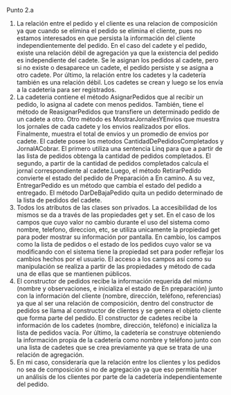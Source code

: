 Punto 2.a
1. La relación entre el pedido y el cliente es una relacion de composición ya que cuando se elimina el pedido se elimina el cliente, pues no estamos interesados en que persista la información del cliente independientemente del pedido. En el caso del cadete y el pedido, existe una relación débil de agregación ya que la existencia del pedido es independiente del cadete. Se le asignan los pedidos al cadete, pero si no existe o desaparece un cadete, el pedido persiste y se asigna a otro cadete. Por último, la relación entre los cadetes y la cadetería también es una relación débil. Los cadetes se crean y luego se los envía a la cadetería para ser registrados.
2. La cadeteria contiene el método AsignarPedidos que al recibir un pedido, lo asigna al cadete con menos pedidos. También, tiene el método de ReasignarPedidos que transfiere un determinado pedido de un cadete a otro. Otro método es MostrarJornalesYEnvios que muestra los jornales de cada cadete y los envios realizados por ellos. Finalmente, muestra el total de envios y un promedio de envios por cadete. El cadete posee los metodos CantidadDePedidosCompletados y JornalACobrar. El primero utiliza una sentencia Linq para que a partir de las lista de pedidos obtenga la cantidad de pedidos completados. El segundo, a partir de la cantidad de pedidos completados calcula el jornal correspondiente al cadete.Luego, el método RetirarPedido convierte el estado del pedido de Preparación a En camino. A su vez, EntregarPedido es un método que cambia el estado del pedido a entregado. El método DarDeBajaPedido quita un pedido determinado de la lista de pedidos del cadete.
3. Todos los atributos de las clases son privados. La accesibilidad de los mismos se da a través de las propiedades get y set. En el caso de los campos que cuyo valor no cambio durante el uso del sistema como nombre, telefono, direccion, etc, se utiliza unicamente la propiedad get para poder mostrar su información por pantalla. En cambio, los campos como la lista de pedidos o el estado de los pedidos cuyo valor se va modificando con el sistema tiene la propiedad set para poder reflejar los cambios hechos por el usuario. El acceso a los campos así como su manipulación se realiza a partir de las propiedades y método de cada una de ellas que se mantienen públicos.
4. El constructor de pedidos recibe la información requerida del mismo (nombre y observaciones, e inicializa el estado de En preparación) junto con la información del cliente (nombre, dirección, teléfono, referencias) ya que al ser una relación de composición, dentro del constructor de pedidos se llama al constructor de clientes y se genera el objeto cliente que forma parte del pedido.
El constructor de cadetes recibe la información de los cadetes (nombre, dirección, teléfono) e inicializa la lista de pedidos vacía. 
Por último, la cadetería se construye obteniendo la información propia de la cadetería como nombre y teléfono junto con una lista de cadetes que se crea previamente ya que se trata de una relación de agregación.
5. En mi caso, consideraría que la relación entre los clientes y los pedidos no sea de composición si no de agregación ya que eso permitía hacer un análisis de los clientes por parte de la cadetería independientemente del pedido.